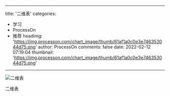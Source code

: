 
---
title: '二维表'
categories: 
 - 学习
 - ProcessOn
 - 推荐
headimg: 'https://img.processon.com/chart_image/thumb/61af1a0c0e3e746353044d75.png'
author: ProcessOn
comments: false
date: 2022-02-12 07:19:04
thumbnail: 'https://img.processon.com/chart_image/thumb/61af1a0c0e3e746353044d75.png'
---

<div>   
<img class="thumb" alt="二维表" src="https://img.processon.com/chart_image/thumb/61af1a0c0e3e746353044d75.png" referrerpolicy="no-referrer">
<p>二维表
</p>  
</div>
            